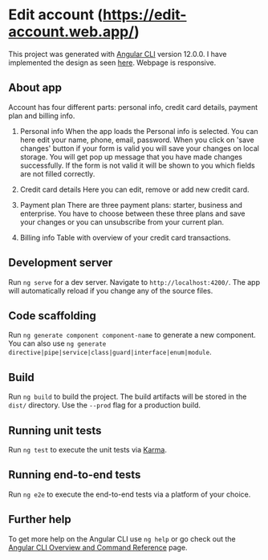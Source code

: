 # Edit account (https://edit-account.web.app/)

This project was generated with [Angular CLI](https://github.com/angular/angular-cli) version 12.0.0.
I have implemented the design as seen [here](https://1drv.ms/b/s!AgKS1Yt09Pz9hR5cbUODD809PNaV).
Webpage is responsive.

## About app

Account has four different parts: personal info, credit card details, payment plan and billing info.

1. Personal info
When the app loads the Personal info is selected.
You can here edit your name, phone, email, password.
When you click on 'save changes' button if your form is valid you will save your changes on local storage.
You will get pop up message that you have made changes successfully.
If the form is not valid it will be shown to you which fields are not filled correctly.

2. Credit card details
Here you can edit, remove or add new credit card.

3. Payment plan
There are three payment plans: starter, business and enterprise.
You have to choose between these three plans and save your changes or you can unsubscribe from your current plan.

4. Billing info
Table with overview of your credit card transactions.





## Development server

Run `ng serve` for a dev server. Navigate to `http://localhost:4200/`. The app will automatically reload if you change any of the source files.

## Code scaffolding

Run `ng generate component component-name` to generate a new component. You can also use `ng generate directive|pipe|service|class|guard|interface|enum|module`.

## Build

Run `ng build` to build the project. The build artifacts will be stored in the `dist/` directory. Use the `--prod` flag for a production build.

## Running unit tests

Run `ng test` to execute the unit tests via [Karma](https://karma-runner.github.io).

## Running end-to-end tests

Run `ng e2e` to execute the end-to-end tests via a platform of your choice.

## Further help

To get more help on the Angular CLI use `ng help` or go check out the [Angular CLI Overview and Command Reference](https://angular.io/cli) page.
